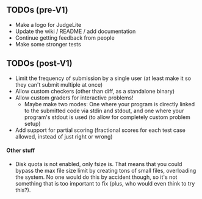 ## TODOs (pre-V1)
 - Make a logo for JudgeLite
 - Update the wiki / README / add documentation
 - Continue getting feedback from people
 - Make some stronger tests

## TODOs (post-V1)
 - Limit the frequency of submission by a single user (at least make it so they can't submit multiple at once)
 - Allow custom checkers (other than diff, as a standalone binary)
 - Allow custom graders for interactive problems!
   - Maybe make two modes: One where your program is directly linked to the submitted code via stdin and stdout, and one where your program's stdout is used (to allow for completely custom problem setup)
 - Add support for partial scoring (fractional scores for each test case allowed, instead of just right or wrong)

#### Other stuff
 - Disk quota is not enabled, only fsize is. That means that you could bypass the max file size limit by creating tons of small files, overloading the system. No one would do this by accident though, so it's not something that is too important to fix (plus, who would even think to try this?).

